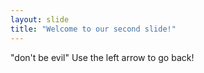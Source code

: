 ```yaml
---
layout: slide
title: "Welcome to our second slide!"
---
```

"don't be evil"
Use the left arrow to go back!
